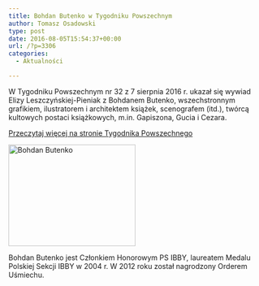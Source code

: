 ```yaml
---
title: Bohdan Butenko w Tygodniku Powszechnym
author: Tomasz Osadowski
type: post
date: 2016-08-05T15:54:37+00:00
url: /?p=3306
categories:
  - Aktualności

---
```

W Tygodniku Powszechnym nr 32 z 7 sierpnia 2016 r. ukazał się wywiad Elizy Leszczyńskiej-Pieniak z Bohdanem Butenko, wszechstronnym grafikiem, ilustratorem i architektem książek, scenografem (itd.), twórcą kultowych postaci książkowych, m.in. Gapiszona, Gucia i Cezara.

<a href="https://www.tygodnikpowszechny.pl/butenko-pinxit-34877" target="_blank">Przeczytaj więcej na stronie Tygodnika Powszechnego</a>

<img class="alignnone size-medium wp-image-1516" src="http://www.ibby.pl/wp-content/uploads/2014/02/bohdan_butenko_portret-250x200.jpg" alt="Bohdan Butenko" width="250" height="200" srcset="http://www.ibby.pl/wp-content/uploads/2014/02/bohdan_butenko_portret-250x200.jpg 250w, http://www.ibby.pl/wp-content/uploads/2014/02/bohdan_butenko_portret-125x100.jpg 125w, http://www.ibby.pl/wp-content/uploads/2014/02/bohdan_butenko_portret.jpg 500w" sizes="(max-width: 250px) 100vw, 250px" />

Bohdan Butenko jest Członkiem Honorowym PS IBBY, laureatem Medalu Polskiej Sekcji IBBY w 2004 r. W 2012 roku został nagrodzony Orderem Uśmiechu.
